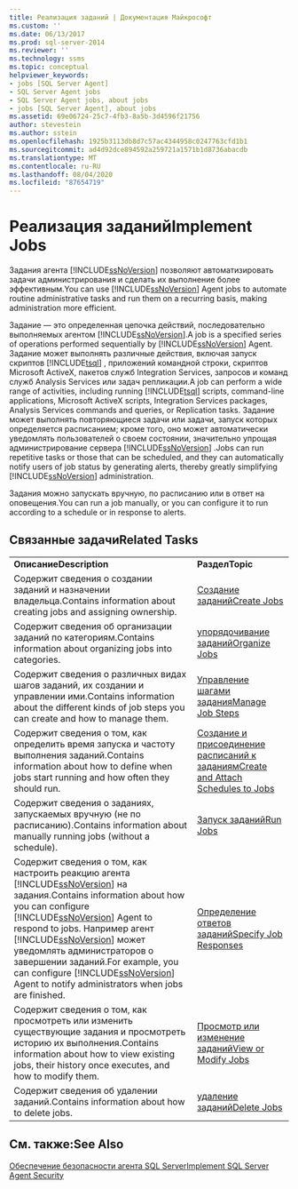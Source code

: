 ```yaml
---
title: Реализация заданий | Документация Майкрософт
ms.custom: ''
ms.date: 06/13/2017
ms.prod: sql-server-2014
ms.reviewer: ''
ms.technology: ssms
ms.topic: conceptual
helpviewer_keywords:
- jobs [SQL Server Agent]
- SQL Server Agent jobs
- SQL Server Agent jobs, about jobs
- jobs [SQL Server Agent], about jobs
ms.assetid: 69e06724-25c7-4fb3-8a5b-3d4596f21756
author: stevestein
ms.author: sstein
ms.openlocfilehash: 1925b3113db8d7c57ac4344958c0247763cfd1b1
ms.sourcegitcommit: ad4d92dce894592a259721a1571b1d8736abacdb
ms.translationtype: MT
ms.contentlocale: ru-RU
ms.lasthandoff: 08/04/2020
ms.locfileid: "87654719"
---
```

# <a name="implement-jobs"></a><span data-ttu-id="c6b9b-102">Реализация заданий</span><span class="sxs-lookup"><span data-stu-id="c6b9b-102">Implement Jobs</span></span>
  <span data-ttu-id="c6b9b-103">Задания агента [!INCLUDE[ssNoVersion](../../includes/ssnoversion-md.md)] позволяют автоматизировать задачи администрирования и сделать их выполнение более эффективным.</span><span class="sxs-lookup"><span data-stu-id="c6b9b-103">You can use [!INCLUDE[ssNoVersion](../../includes/ssnoversion-md.md)] Agent jobs to automate routine administrative tasks and run them on a recurring basis, making administration more efficient.</span></span>  
  
 <span data-ttu-id="c6b9b-104">Задание — это определенная цепочка действий, последовательно выполняемых агентом [!INCLUDE[ssNoVersion](../../includes/ssnoversion-md.md)].</span><span class="sxs-lookup"><span data-stu-id="c6b9b-104">A job is a specified series of operations performed sequentially by [!INCLUDE[ssNoVersion](../../includes/ssnoversion-md.md)] Agent.</span></span> <span data-ttu-id="c6b9b-105">Задание может выполнять различные действия, включая запуск скриптов [!INCLUDE[tsql](../../includes/tsql-md.md)] , приложений командной строки, скриптов Microsoft ActiveX, пакетов служб Integration Services, запросов и команд служб Analysis Services или задач репликации.</span><span class="sxs-lookup"><span data-stu-id="c6b9b-105">A job can perform a wide range of activities, including running [!INCLUDE[tsql](../../includes/tsql-md.md)] scripts, command-line applications, Microsoft ActiveX scripts, Integration Services packages, Analysis Services commands and queries, or Replication tasks.</span></span> <span data-ttu-id="c6b9b-106">Задание может выполнять повторяющиеся задачи или задачи, запуск которых определяется расписанием; кроме того, оно может автоматически уведомлять пользователей о своем состоянии, значительно упрощая администрирование сервера [!INCLUDE[ssNoVersion](../../includes/ssnoversion-md.md)] .</span><span class="sxs-lookup"><span data-stu-id="c6b9b-106">Jobs can run repetitive tasks or those that can be scheduled, and they can automatically notify users of job status by generating alerts, thereby greatly simplifying [!INCLUDE[ssNoVersion](../../includes/ssnoversion-md.md)] administration.</span></span>  
  
 <span data-ttu-id="c6b9b-107">Задания можно запускать вручную, по расписанию или в ответ на оповещения.</span><span class="sxs-lookup"><span data-stu-id="c6b9b-107">You can run a job manually, or you can configure it to run according to a schedule or in response to alerts.</span></span>  
  
## <a name="related-tasks"></a><span data-ttu-id="c6b9b-108">Связанные задачи</span><span class="sxs-lookup"><span data-stu-id="c6b9b-108">Related Tasks</span></span>  
  
|||  
|-|-|  
|<span data-ttu-id="c6b9b-109">**Описание**</span><span class="sxs-lookup"><span data-stu-id="c6b9b-109">**Description**</span></span>|<span data-ttu-id="c6b9b-110">**Раздел**</span><span class="sxs-lookup"><span data-stu-id="c6b9b-110">**Topic**</span></span>|  
|<span data-ttu-id="c6b9b-111">Содержит сведения о создании заданий и назначении владельца.</span><span class="sxs-lookup"><span data-stu-id="c6b9b-111">Contains information about creating jobs and assigning ownership.</span></span>|[<span data-ttu-id="c6b9b-112">Создание заданий</span><span class="sxs-lookup"><span data-stu-id="c6b9b-112">Create Jobs</span></span>](create-jobs.md)|  
|<span data-ttu-id="c6b9b-113">Содержит сведения об организации заданий по категориям.</span><span class="sxs-lookup"><span data-stu-id="c6b9b-113">Contains information about organizing jobs into categories.</span></span>|[<span data-ttu-id="c6b9b-114">упорядочивание заданий</span><span class="sxs-lookup"><span data-stu-id="c6b9b-114">Organize Jobs</span></span>](organize-jobs.md)|  
|<span data-ttu-id="c6b9b-115">Содержит сведения о различных видах шагов заданий, их создании и управлении ими.</span><span class="sxs-lookup"><span data-stu-id="c6b9b-115">Contains information about the different kinds of job steps you can create and how to manage them.</span></span>|[<span data-ttu-id="c6b9b-116">Управление шагами задания</span><span class="sxs-lookup"><span data-stu-id="c6b9b-116">Manage Job Steps</span></span>](manage-job-steps.md)|  
|<span data-ttu-id="c6b9b-117">Содержит сведения о том, как определить время запуска и частоту выполнения заданий.</span><span class="sxs-lookup"><span data-stu-id="c6b9b-117">Contains information about how to define when jobs start running and how often they should run.</span></span>|[<span data-ttu-id="c6b9b-118">Создание и присоединение расписаний к заданиям</span><span class="sxs-lookup"><span data-stu-id="c6b9b-118">Create and Attach Schedules to Jobs</span></span>](create-and-attach-schedules-to-jobs.md)|  
|<span data-ttu-id="c6b9b-119">Содержит сведения о заданиях, запускаемых вручную (не по расписанию).</span><span class="sxs-lookup"><span data-stu-id="c6b9b-119">Contains information about manually running jobs (without a schedule).</span></span>|[<span data-ttu-id="c6b9b-120">Запуск заданий</span><span class="sxs-lookup"><span data-stu-id="c6b9b-120">Run Jobs</span></span>](run-jobs.md)|  
|<span data-ttu-id="c6b9b-121">Содержит сведения о том, как настроить реакцию агента [!INCLUDE[ssNoVersion](../../includes/ssnoversion-md.md)] на задания.</span><span class="sxs-lookup"><span data-stu-id="c6b9b-121">Contains information about how you can configure [!INCLUDE[ssNoVersion](../../includes/ssnoversion-md.md)] Agent to respond to jobs.</span></span> <span data-ttu-id="c6b9b-122">Например агент [!INCLUDE[ssNoVersion](../../includes/ssnoversion-md.md)] может уведомлять администраторов о завершении заданий.</span><span class="sxs-lookup"><span data-stu-id="c6b9b-122">For example, you can configure [!INCLUDE[ssNoVersion](../../includes/ssnoversion-md.md)] Agent to notify administrators when jobs are finished.</span></span>|[<span data-ttu-id="c6b9b-123">Определение ответов заданий</span><span class="sxs-lookup"><span data-stu-id="c6b9b-123">Specify Job Responses</span></span>](specify-job-responses.md)|  
|<span data-ttu-id="c6b9b-124">Содержит сведения о том, как просмотреть или изменить существующие задания и просмотреть историю их выполнения.</span><span class="sxs-lookup"><span data-stu-id="c6b9b-124">Contains information about how to view existing jobs, their history once executes, and how to modify them.</span></span>|[<span data-ttu-id="c6b9b-125">Просмотр или изменение заданий</span><span class="sxs-lookup"><span data-stu-id="c6b9b-125">View or Modify Jobs</span></span>](view-or-modify-jobs.md)|  
|<span data-ttu-id="c6b9b-126">Содержит сведения об удалении заданий.</span><span class="sxs-lookup"><span data-stu-id="c6b9b-126">Contains information about how to delete jobs.</span></span>|[<span data-ttu-id="c6b9b-127">удаление заданий</span><span class="sxs-lookup"><span data-stu-id="c6b9b-127">Delete Jobs</span></span>](delete-jobs.md)|  
  
## <a name="see-also"></a><span data-ttu-id="c6b9b-128">См. также:</span><span class="sxs-lookup"><span data-stu-id="c6b9b-128">See Also</span></span>  
 [<span data-ttu-id="c6b9b-129">Обеспечение безопасности агента SQL Server</span><span class="sxs-lookup"><span data-stu-id="c6b9b-129">Implement SQL Server Agent Security</span></span>](implement-sql-server-agent-security.md)  
  
  
